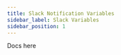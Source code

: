 ```yaml
---
title: Slack Notification Variables
sidebar_label: Slack Variables
sidebar_position: 1
---
```

Docs here